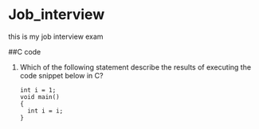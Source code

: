 # Job_interview

this is my job interview exam

##C code
<ol>
<li>Which of the following statement describe the results of executing the code snippet below in C?</li>
<pre><code>int i = 1;
void main()
{
  int i = i;
}</code></pre>
